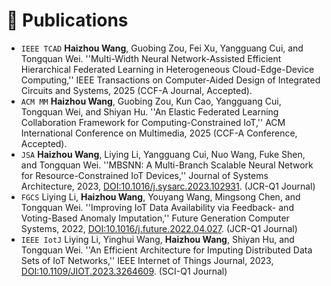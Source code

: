 # 📝 Publications
- `IEEE TCAD` **Haizhou Wang**, Guobing Zou, Fei Xu, Yangguang Cui, and Tongquan Wei. ''Multi-Width Neural Network-Assisted Efficient Hierarchical Federated Learning in Heterogeneous Cloud-Edge-Device Computing,'' IEEE Transactions on Computer-Aided Design of Integrated Circuits and Systems, 2025 (CCF-A Journal, Accepted).
- `ACM MM` **Haizhou Wang**, Guobing Zou, Kun Cao, Yangguang Cui, Tongquan Wei, and Shiyan Hu. ''An Elastic Federated Learning Collaboration Framework for Computing-Constrained IoT,'' ACM International Conference on Multimedia, 2025 (CCF-A Conference, Accepted).
- `JSA` **Haizhou Wang**, Liying Li, Yangguang Cui, Nuo Wang, Fuke Shen, and Tongquan Wei. ''MBSNN: A Multi-Branch Scalable Neural Network for Resource-Constrained IoT Devices,'' Journal of Systems Architecture, 2023, [DOI:10.1016/j.sysarc.2023.102931](https://doi.org/10.1016/j.sysarc.2023.102931). (JCR-Q1 Journal)
- `FGCS` Liying Li, **Haizhou Wang**, Youyang Wang, Mingsong Chen, and Tongquan Wei. ''Improving IoT Data Availability via Feedback- and Voting-Based Anomaly Imputation,'' Future Generation Computer Systems, 2022, [DOI:10.1016/j.future.2022.04.027](https://doi.org/10.1016/j.future.2022.04.027). (JCR-Q1 Journal)
- `IEEE IotJ` Liying Li, Yinghui Wang, **Haizhou Wang**, Shiyan Hu, and Tongquan Wei. ''An Efficient Architecture for Imputing Distributed Data Sets of IoT Networks,'' IEEE Internet of Things Journal, 2023, [DOI:10.1109/JIOT.2023.3264609](https://doi.org/10.1109/JIOT.2023.3264609). (SCI-Q1 Journal)
